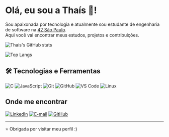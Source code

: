 # Olá, eu sou a Thaís 👋!

Sou apaixonada por tecnologia e atualmente sou estudante de engenharia de software na [42 São Paulo](https://www.42sp.org.br/).  
Aqui você vai encontrar meus estudos, projetos e contribuições.

![Thais's GitHub stats](https://github-readme-stats.vercel.app/api?username=thais98fer&show_icons=true&theme=tokyonight)

![Top Langs](https://github-readme-stats.vercel.app/api/top-langs/?username=thais98fer&layout=compact&theme=tokyonight)

## 🛠 Tecnologias e Ferramentas

![C](https://img.shields.io/badge/C-00599C?style=for-the-badge&logo=c&logoColor=white) ![JavaScript](https://img.shields.io/badge/JavaScript-F7DF1E?style=for-the-badge&logo=javascript&logoColor=black) ![Git](https://img.shields.io/badge/GIT-F05032?style=for-the-badge&logo=git&logoColor=white) ![GitHub](https://img.shields.io/badge/GitHub-181717?style=for-the-badge&logo=github&logoColor=white) ![VS Code](https://img.shields.io/badge/VSCode-007ACC?style=for-the-badge&logo=visualstudiocode&logoColor=white) ![Linux](https://img.shields.io/badge/Linux-FCC624?style=for-the-badge&logo=linux&logoColor=black)

## Onde me encontrar

[![LinkedIn](https://img.shields.io/badge/LinkedIn-0A66C2?style=for-the-badge&logo=linkedin&logoColor=white)](https://www.linkedin.com/in/tha%C3%ADs-fernandes-rocha-1a7013150/)
[![E-mail](https://img.shields.io/badge/Email-0078D4?style=for-the-badge&logo=microsoftoutlook&logoColor=white)](mailto:thais.fer_@outlook.com)
[![GitHub](https://img.shields.io/badge/GitHub-181717?style=for-the-badge&logo=github&logoColor=white)](https://github.com/thais98fer)

---

⭐ Obrigada por visitar meu perfil :)
